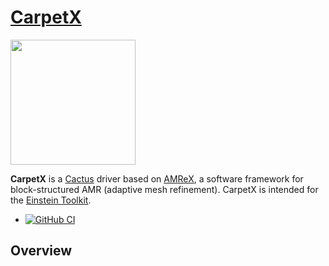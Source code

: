 # [CarpetX](https://github.com/eschnett/CarpetX)

<img
src="https://github.com/eschnett/CarpetX/blob/main/figures/carpetx.png"
width="200" />

**CarpetX** is a [Cactus](https://cactuscode.org/) driver based on
[AMReX](https://amrex-codes.github.io), a software framework for
block-structured AMR (adaptive mesh refinement). CarpetX is intended
for the [Einstein Toolkit](https://einsteintoolkit.org/).

* [![GitHub
  CI](https://github.com/eschnett/CarpetX/workflows/CI/badge.svg)](https://github.com/eschnett/CarpetX/actions)

## Overview
